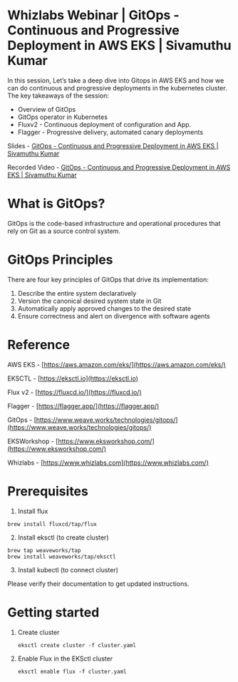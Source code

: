 # Whizlabs Webinar | GitOps - Continuous and Progressive Deployment in AWS EKS | Sivamuthu Kumar

In this session, Let’s take a deep dive into Gitops in AWS EKS and how we can do continuous and progressive deployments in the kubernetes cluster. The key takeaways of the  session:

* Overview of GitOps
* GitOps operator in Kubernetes
* Fluxv2 - Continuous deployment of configuration and App.
* Flagger - Progressive delivery, automated canary deployments 

Slides - [GitOps - Continuous and Progressive Deployment in AWS EKS | Sivamuthu Kumar](./aws-eks-gitops.pdf)

Recorded Video - [GitOps - Continuous and Progressive Deployment in AWS EKS | Sivamuthu Kumar](https://www.youtube.com/watch?v=CWiEwvZ2D1o&list=PLgiSTnsNaZglnrY7zt804HAeELWUqqkFr)

# What is GitOps?

GitOps is the code-based infrastructure and operational procedures that rely on Git as a source control system.

# **GitOps Principles**

There are four key principles of GitOps that drive its implementation:

1. Describe the entire system declaratively
2. Version the canonical desired system state in Git
3. Automatically apply approved changes to the desired state
4. Ensure correctness and alert on divergence with software agents

# Reference

AWS EKS - [https://aws.amazon.com/eks/](https://aws.amazon.com/eks/)

EKSCTL - [https://eksctl.io](https://eksctl.io)

Flux v2 - [https://fluxcd.io/](https://fluxcd.io/)

Flagger - [https://flagger.app/](https://flagger.app/)

GitOps - [https://www.weave.works/technologies/gitops/](https://www.weave.works/technologies/gitops/)

EKSWorkshop - [https://www.eksworkshop.com/](https://www.eksworkshop.com/)

Whizlabs - [https://www.whizlabs.com](https://www.whizlabs.com/)

# Prerequisites

1. Install flux
```
brew install fluxcd/tap/flux
```

2. Install eksctl (to create cluster)
```
brew tap weaveworks/tap
brew install weaveworks/tap/eksctl
```

3. Install kubectl (to connect cluster)

Please verify their documentation to get updated instructions.
# Getting started

1. Create cluster
    ```
    eksctl create cluster -f cluster.yaml
    ```

2. Enable Flux in the EKSctl cluster
    ```
    eksctl enable flux -f cluster.yaml
    ``` 